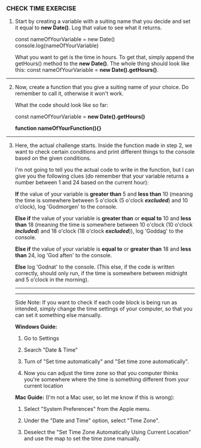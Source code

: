 ### CHECK TIME EXERCISE ###

1.  Start by creating a variable with a suiting name that you decide and set it equal to **new Date()**. Log that value to see what it returns.

    const nameOfYourVariable = new Date()
    console.log(nameOfYourVariable)

    What you want to get is the time in hours. To get that, simply append the getHours() method to the **new Date()**.
    The whole thing should look like this:
    const nameOfYourVariable = **new Date().getHours()**.

---

2. Now, create a function that you give a suiting name of your choice. Do remember to call it, otherwise it won't work.

   What the code should look like so far:

   const nameOfYourVariable = **new Date().getHours()**

   **function nameOfYourFunction(){}**

---

3. Here, the actual challenge starts. Inside the function made in step 2, we want to check certain conditions and print different things to the console based on the given conditions.

   I'm not going to tell you the actual code to write in the function, but I can give you the following clues (do remember that your variable returns a number between 1 and 24 based on the current hour):
   
   **If** the value of your variable is **greater than** 5 and **less than** 10 (meaning the time is somewhere between 5 o'clock (5 o'clock ***excluded***) and 10 o'clock), log 'Godmorgen' to the console.
   
   **Else if** the value of your variable is **greater than** or **equal to** 10 and **less than** 18 (meaning the time is somewhere between 10 o'clock (10 o'clock ***included***) and 18 o'clock (18 o'clock ***excluded***)), log 'Goddag' to the console.
   
   **Else if** the value of your variable is **equal to** or **greater than** 18 and **less than** 24, log 'God aften' to the console.
   
   **Else** log 'Godnat' to the console.
   (This else, if the code is written correctly, should only run, if the time is somewhere between midnight and 5 o'clock in the morning).
   
   ---
   ---
   Side Note:
   If you want to check if each code block is being run as intended, simply change the time settings of your computer, so that you can set it something else manually.
   
   
   **Windows Guide:**
   1. Go to Settings
   
   2. Search "Date & Time"
   
   3. Turn of "Set time automatically" and "Set time zone automatically".
   
   4. Now you can adjust the time zone so that you computer thinks you're somewhere where the time is something different from your current location
   
   **Mac Guide:** (I'm not a Mac user, so let me know if this is wrong):
   
   1. Select "System Preferences" from the Apple menu.
   
   2. Under the "Date and Time" option, select "Time Zone".
   
   3. Deselect the "Set Time Zone Automatically Using Current Location" and use the map to set the time zone manually.